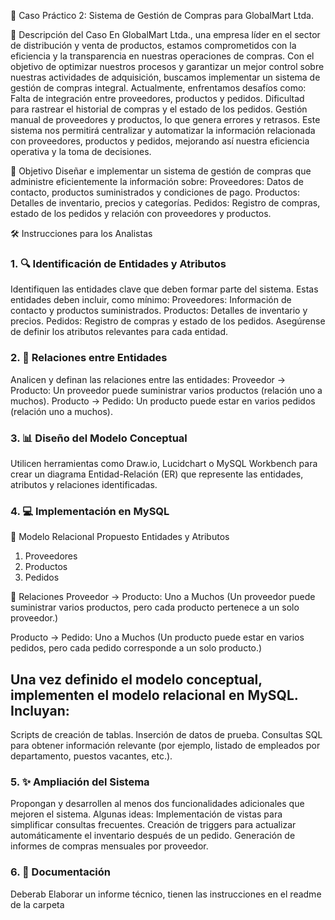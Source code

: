 🛒 Caso Práctico 2: Sistema de Gestión de Compras para GlobalMart Ltda.

📄 Descripción del Caso
En GlobalMart Ltda., una empresa líder en el sector de distribución y venta de productos, estamos comprometidos con la eficiencia y la transparencia en nuestras operaciones de compras. Con el objetivo de optimizar nuestros procesos y garantizar un mejor control sobre nuestras actividades de adquisición, buscamos implementar un sistema de gestión de compras integral.
Actualmente, enfrentamos desafíos como:
Falta de integración entre proveedores, productos y pedidos.
Dificultad para rastrear el historial de compras y el estado de los pedidos.
Gestión manual de proveedores y productos, lo que genera errores y retrasos.
Este sistema nos permitirá centralizar y automatizar la información relacionada con proveedores, productos y pedidos, mejorando así nuestra eficiencia operativa y la toma de decisiones.

🎯 Objetivo
Diseñar e implementar un sistema de gestión de compras que administre eficientemente la información sobre:
Proveedores: Datos de contacto, productos suministrados y condiciones de pago.
Productos: Detalles de inventario, precios y categorías.
Pedidos: Registro de compras, estado de los pedidos y relación con proveedores y productos.

🛠️ Instrucciones para los Analistas
### 1. 🔍 Identificación de Entidades y Atributos
Identifiquen las entidades clave que deben formar parte del sistema. Estas entidades deben incluir, como mínimo:
Proveedores: Información de contacto y productos suministrados.
Productos: Detalles de inventario y precios.
Pedidos: Registro de compras y estado de los pedidos.
Asegúrense de definir los atributos relevantes para cada entidad.

### 2. 🔗 Relaciones entre Entidades
Analicen y definan las relaciones entre las entidades:
Proveedor → Producto: Un proveedor puede suministrar varios productos (relación uno a muchos).
Producto → Pedido: Un producto puede estar en varios pedidos (relación uno a muchos).

### 3. 📊 Diseño del Modelo Conceptual
Utilicen herramientas como Draw.io, Lucidchart o MySQL Workbench para crear un diagrama Entidad-Relación (ER) que represente las entidades, atributos y relaciones identificadas.

### 4. 💻 Implementación en MySQL
🛒 Modelo Relacional Propuesto
Entidades y Atributos
1. Proveedores
2. Productos
3. Pedidos

🔗 Relaciones
Proveedor → Producto: Uno a Muchos
(Un proveedor puede suministrar varios productos, pero cada producto pertenece a un solo proveedor.)

Producto → Pedido: Uno a Muchos
(Un producto puede estar en varios pedidos, pero cada pedido corresponde a un solo producto.)

## Una vez definido el modelo conceptual, implementen el modelo relacional en MySQL. Incluyan:
Scripts de creación de tablas.
Inserción de datos de prueba.
Consultas SQL para obtener información relevante (por ejemplo, listado de empleados por departamento, puestos vacantes, etc.).

### 5. ✨ Ampliación del Sistema
Propongan y desarrollen al menos dos funcionalidades adicionales que mejoren el sistema. Algunas ideas:
Implementación de vistas para simplificar consultas frecuentes.
Creación de triggers para actualizar automáticamente el inventario después de un pedido.
Generación de informes de compras mensuales por proveedor.

### 6. 📝 Documentación
Deberab Elaborar un informe técnico, tienen las instrucciones en el readme de la carpeta 

